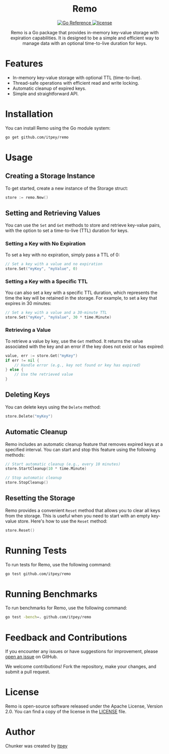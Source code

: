 [//]: # "Attendees: itpey"
[//]: # "Tags: #itpey #go #remo #golang #go-lang #n-memory #key-value #storage"

<h1 align="center">Remo</h1>

<p align="center">
  <a href="https://pkg.go.dev/github.com/itpey/remo">
    <img src="https://pkg.go.dev/badge/github.com/itpey/remo.svg" alt="Go Reference">
  </a>
  <a href="https://github.com/itpey/remo/blob/main/LICENSE">
    <img src="https://img.shields.io/github/license/itpey/remo" alt="license">
  </a>
</p>


<p align="center">
Remo is a Go package that provides in-memory key-value storage with expiration capabilities. It is designed to be a simple and efficient way to manage data with an optional time-to-live duration for keys.
</p>

# Features

- In-memory key-value storage with optional TTL (time-to-live).
- Thread-safe operations with efficient read and write locking.
- Automatic cleanup of expired keys.
- Simple and straightforward API.

# Installation

You can install Remo using the Go module system:

```bash
go get github.com/itpey/remo
```

# Usage

## Creating a Storage Instance

To get started, create a new instance of the Storage struct:

```go
store := remo.New()
```

## Setting and Retrieving Values

You can use the `Set` and `Get` methods to store and retrieve key-value pairs, with the option to set a time-to-live (TTL) duration for keys.

### Setting a Key with No Expiration

To set a key with no expiration, simply pass a TTL of 0:

```go
// Set a key with a value and no expiration
store.Set("myKey", "myValue", 0)
```

### Setting a Key with a Specific TTL

You can also set a key with a specific TTL duration, which represents the time the key will be retained in the storage. For example, to set a key that expires in 30 minutes:

```go
// Set a key with a value and a 30-minute TTL
store.Set("myKey", "myValue", 30 * time.Minute)
```

### Retrieving a Value

To retrieve a value by key, use the `Get` method. It returns the value associated with the key and an error if the key does not exist or has expired:

```go
value, err := store.Get("myKey")
if err != nil {
    // Handle error (e.g., key not found or key has expired)
} else {
    // Use the retrieved value
}
```

## Deleting Keys

You can delete keys using the `Delete` method:

```go
store.Delete("myKey")
```

## Automatic Cleanup

Remo includes an automatic cleanup feature that removes expired keys at a specified interval. You can start and stop this feature using the following methods:

```go
// Start automatic cleanup (e.g., every 10 minutes)
store.StartCleanup(10 * time.Minute)

// Stop automatic cleanup
store.StopCleanup()
```

## Resetting the Storage

Remo provides a convenient `Reset` method that allows you to clear all keys from the storage. This is useful when you need to start with an empty key-value store. Here's how to use the `Reset` method:

```go
store.Reset()
```

# Running Tests

To run tests for Remo, use the following command:

```bash
go test github.com/itpey/remo
```

# Running Benchmarks

To run benchmarks for Remo, use the following command:

```bash
go test -bench=. github.com/itpey/remo
```

# Feedback and Contributions

If you encounter any issues or have suggestions for improvement, please [open an issue](https://github.com/itpey/remo/issues) on GitHub.

We welcome contributions! Fork the repository, make your changes, and submit a pull request.

# License

Remo is open-source software released under the Apache License, Version 2.0. You can find a copy of the license in the [LICENSE](https://github.com/itpey/remo/blob/main/LICENSE) file.

# Author

Chunker was created by [itpey](https://github.com/itpey)
